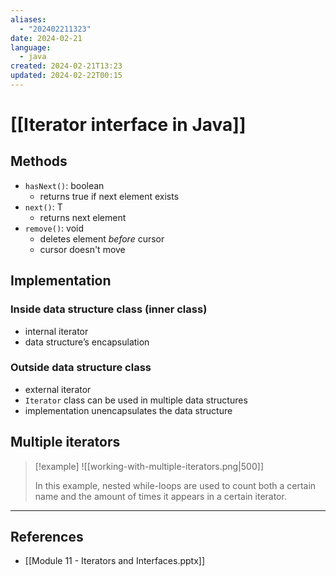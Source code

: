 ```yaml
---
aliases:
  - "202402211323"
date: 2024-02-21
language:
  - java
created: 2024-02-21T13:23
updated: 2024-02-22T00:15
---
```

# [[Iterator interface in Java]]

## Methods
- `hasNext()`: boolean
	- returns true if next element exists
- `next()`:  T
	- returns next element
- `remove()`: void
	- deletes element *before* cursor 
	- cursor doesn't move

## Implementation
### Inside data structure class (inner class)
- internal iterator
- data structure’s encapsulation
### Outside data structure class
- external iterator
- `Iterator` class can be used in multiple data structures
- implementation unencapsulates the data structure


## Multiple iterators
> [!example]
> ![[working-with-multiple-iterators.png|500]]
> 
> In this example, nested while-loops are used to count both a certain name and the amount of times it appears in a certain iterator.





___
## References
- [[Module 11 - Iterators and Interfaces.pptx]]